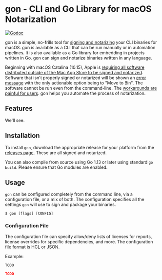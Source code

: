 # gon - CLI and Go Library for macOS Notarization

[![Godoc](https://godoc.org/github.com/mitchellh/gon?status.svg)](https://godoc.org/github.com/mitchellh/gon)

gon is a simple, no-frills tool for
[signing and notarizing](https://developer.apple.com/developer-id/)
your CLI binaries for macOS. gon is available as a CLI that can be run
manually or in automation pipelines. It is also available as a Go library for
embedding in projects written in Go. gon can sign and notarize binaries written
in any language.

Beginning with macOS Catalina (10.15), Apple is
[requiring all software distributed outside of the Mac App Store to be signed and notarized](https://developer.apple.com/news/?id=10032019a).
Software that isn't properly signed or notarized will be shown an
[error message](https://github.com/hashicorp/terraform/issues/23033)
with the only actionable option being to "Move to Bin". The software cannot
be run even from the command-line. The
[workarounds are painful for users](https://github.com/hashicorp/terraform/issues/23033#issuecomment-542302933).
gon helps you automate the process of notarization.

## Features

We'll see.

## Installation

To install `gon`, download the appropriate release for your platform
from the [releases page](https://github.com/mitchellh/gon/releases).
These are all signed and notarized.

You can also compile from source using Go 1.13 or later using standard
`go build`. Please ensure that Go modules are enabled.

## Usage

`gon` can be configured completely from the command line, via a
configuration file, or a mix of both. The configuration specifies
all the settings `gon` will use to sign and package your binaries.

```
$ gon [flags] [CONFIG]
```

### Configuration File

The configuration file can specify allow/deny lists of licenses for reports,
license overrides for specific dependencies, and more. The configuration file
format is [HCL](https://github.com/hashicorp/hcl/tree/hcl2) or JSON.

Example:

```hcl
TODO
```

```json
TODO
```
